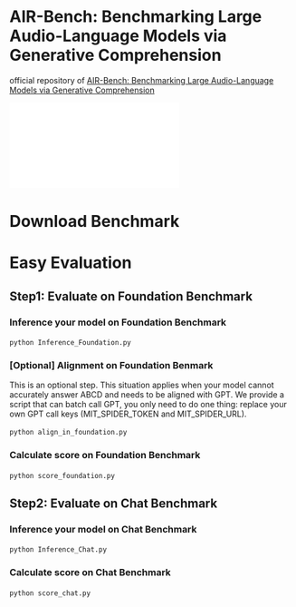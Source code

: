 # AIR-Bench: Benchmarking Large Audio-Language Models via Generative Comprehension
official repository of [AIR-Bench: Benchmarking Large Audio-Language Models via Generative Comprehension](https://arxiv.org/pdf/2402.07729.pdf)

![这是图片](Evaluation_Framework.pdf "Automated generative evaluation for large audio-language models (LALMs).")

# Download Benchmark

# Easy Evaluation
## Step1: Evaluate on Foundation Benchmark
### Inference your model on Foundation Benchmark
`python Inference_Foundation.py`
### [Optional] Alignment on Foundation Benmark
This is an optional step. This situation applies when your model cannot accurately answer ABCD and needs to be aligned with GPT.
We provide a script that can batch call GPT, you only need to do one thing: replace your own GPT call keys (MIT_SPIDER_TOKEN and MIT_SPIDER_URL).

`python align_in_foundation.py`

### Calculate score on Foundation Benchmark
`python score_foundation.py`

## Step2: Evaluate on Chat Benchmark
### Inference your model on Chat Benchmark
`python Inference_Chat.py`
### Calculate score on Chat Benchmark
`python score_chat.py`
